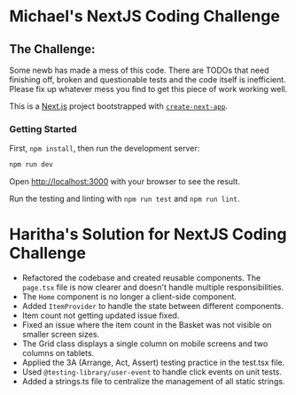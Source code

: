 # Michael's NextJS Coding Challenge

## The Challenge:
Some newb has made a mess of this code. There are TODOs that need finishing off, broken and questionable tests and the code itself is inefficient.  
Please fix up whatever mess you find to get this piece of work working well.

This is a [Next.js](https://nextjs.org/) project bootstrapped with [`create-next-app`](https://github.com/vercel/next.js/tree/canary/packages/create-next-app).

### Getting Started

First, `npm install`, then run the development server:

```bash
npm run dev
```

Open [http://localhost:3000](http://localhost:3000) with your browser to see the result.

Run the testing and linting with `npm run test` and `npm run lint`.

# Haritha's Solution for NextJS Coding Challenge

* Refactored the codebase and created reusable components. The `page.tsx` file is now clearer and doesn't handle multiple responsibilities.
* The `Home` component is no longer a client-side component.
* Added `ItemProvider` to handle the state between different components.
* Item count not getting updated issue fixed.
* Fixed an issue where the item count in the Basket was not visible on smaller screen sizes.
* The Grid class displays a single column on mobile screens and two columns on tablets.
* Applied the 3A (Arrange, Act, Assert) testing practice in the test.tsx file.
* Used `@testing-library/user-event` to handle click events on unit tests.
* Added a strings.ts file to centralize the management of all static strings.
